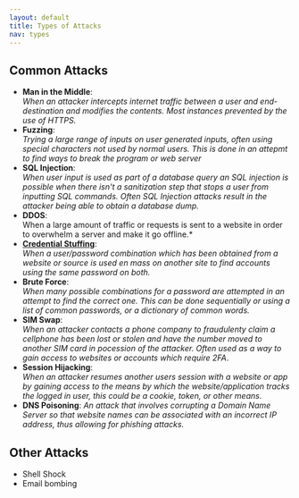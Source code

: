 ```yaml
---
layout: default
title: Types of Attacks
nav: types
---
```


## Common Attacks

- **Man in the Middle**:  
*When an attacker intercepts internet traffic between a user and end-destination and modifies the contents. Most instances prevented by the use of HTTPS.*
- **Fuzzing**:  
*Trying a large range of inputs on user generated inputs, often using special characters not used by normal users. This is done in an attepmt to find ways to break the program or web server*
- **SQL Injection**:  
*When user input is used as part of a database query an SQL injection is possible when there isn't a sanitization step that stops a user from inputting SQL commands. Often SQL Injection attacks result in the attacker being able to obtain a database dump.*
- **DDOS**:  
When a large amount of traffic or requests is sent to a website in order to overwhelm a server and make it go offline.*
- **[Credential Stuffing](./attacks/credential_stuffing.md)**:  
*When a user/password combination which has been obtained from a website or source is used en mass on another site to find accounts using the same password on both.*
- **Brute Force**:  
*When many possible combinations for a password are attempted in an attempt to find the correct one. This can be done sequentially or using a list of common passwords, or a dictionary of common words.*
- **SIM Swap**:  
*When an attacker contacts a phone company to fraudulenty claim a cellphone has been lost or stolen and have the number moved to another SIM card in pocession of the attacker. Often used as a way to gain access to websites or accounts which require 2FA*.
- **Session Hijacking**:  
*When an attacker resumes another users session with a website or app by gaining access to the means by which the website/application tracks the logged in user, this could be a cookie, token, or other means.*
- **DNS Poisoning**:
*An attack that involves corrupting a Domain Name Server so that website names can be associated with an incorrect IP address, thus allowing for phishing attacks.*

## Other Attacks

- Shell Shock
- Email bombing
